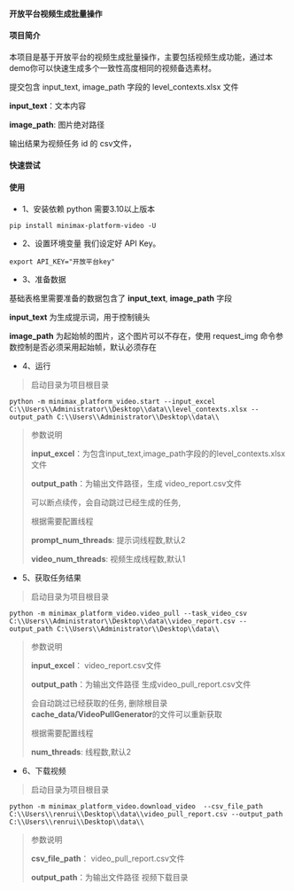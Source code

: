 #### 开放平台视频生成批量操作

#### 项目简介 

本项目是基于开放平台的视频生成批量操作，主要包括视频生成功能，通过本demo你可以快速生成多个一致性高度相同的视频备选素材。

提交包含 input_text, image_path 字段的 level_contexts.xlsx 文件

**input_text**：文本内容

**image_path**: 图片绝对路径

输出结果为视频任务 id 的 csv文件，
#### 快速尝试

#### 使用
 
- 1、安装依赖 python 需要3.10以上版本
```shell
pip install minimax-platform-video -U
```

- 2、设置环境变量
我们设定好 API Key。
```shell
export API_KEY="开放平台key" 
```

- 3、准备数据

基础表格里需要准备的数据包含了 **input_text**, **image_path** 字段

**input_text** 为生成提示词，用于控制镜头

**image_path** 为起始帧的图片，这个图片可以不存在，使用 request_img 命令参数控制是否必须采用起始帧，默认必须存在


- 4、运行

> 启动目录为项目根目录

```shell
python -m minimax_platform_video.start --input_excel C:\\Users\\Administrator\\Desktop\\data\\level_contexts.xlsx --output_path C:\\Users\\Administrator\\Desktop\\data\\
```

> 参数说明
> 
> **input_excel**：为包含input_text,image_path字段的的level_contexts.xlsx文件
> 
> **output_path**：为输出文件路径，生成 video_report.csv文件
> 
> 可以断点续传，会自动跳过已经生成的任务, 
> 
> 根据需要配置线程
> 
> **prompt_num_threads**: 提示词线程数,默认2
> 
> **video_num_threads**: 视频生成线程数,默认1
> 

- 5、获取任务结果 

> 启动目录为项目根目录
```shell
python -m minimax_platform_video.video_pull --task_video_csv C:\\Users\\Administrator\\Desktop\\data\\video_report.csv --output_path C:\\Users\\Administrator\\Desktop\\data\\
```
> 参数说明
> 
> **input_excel**： video_report.csv文件
> 
> **output_path**：为输出文件路径 生成video_pull_report.csv文件
> 
> 会自动跳过已经获取的任务, 删除根目录**cache_data/VideoPullGenerator**的文件可以重新获取
> 
> 根据需要配置线程
> 
> **num_threads**: 线程数,默认2
> 


- 6、下载视频 

> 启动目录为项目根目录
```shell
python -m minimax_platform_video.download_video  --csv_file_path  C:\\Users\\renrui\\Desktop\\data\\video_pull_report.csv --output_path C:\\Users\\renrui\\Desktop\\data\\

```
> 参数说明
> 
> **csv_file_path**： video_pull_report.csv文件
> 
> **output_path**：为输出文件路径 视频下载目录
>   
> 
